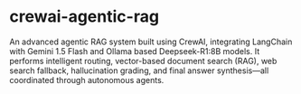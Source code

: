 # crewai-agentic-rag
An advanced agentic RAG system built using CrewAI, integrating LangChain with Gemini 1.5 Flash and Ollama based Deepseek-R1:8B models. It performs intelligent routing, vector-based document search (RAG), web search fallback, hallucination grading, and final answer synthesis—all coordinated through autonomous agents.
